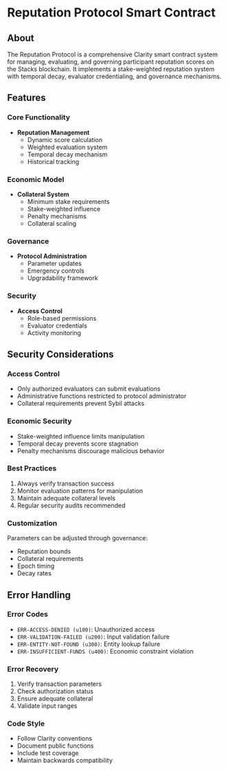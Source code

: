 # Reputation Protocol Smart Contract

## About
The Reputation Protocol is a comprehensive Clarity smart contract system for managing, evaluating, and governing participant reputation scores on the Stacks blockchain. It implements a stake-weighted reputation system with temporal decay, evaluator credentialing, and governance mechanisms.

## Features

### Core Functionality
- **Reputation Management**
  - Dynamic score calculation
  - Weighted evaluation system
  - Temporal decay mechanism
  - Historical tracking

### Economic Model
- **Collateral System**
  - Minimum stake requirements
  - Stake-weighted influence
  - Penalty mechanisms
  - Collateral scaling

### Governance
- **Protocol Administration**
  - Parameter updates
  - Emergency controls
  - Upgradability framework

### Security
- **Access Control**
  - Role-based permissions
  - Evaluator credentials
  - Activity monitoring

## Security Considerations

### Access Control
- Only authorized evaluators can submit evaluations
- Administrative functions restricted to protocol administrator
- Collateral requirements prevent Sybil attacks

### Economic Security
- Stake-weighted influence limits manipulation
- Temporal decay prevents score stagnation
- Penalty mechanisms discourage malicious behavior

### Best Practices
1. Always verify transaction success
2. Monitor evaluation patterns for manipulation
3. Maintain adequate collateral levels
4. Regular security audits recommended

### Customization
Parameters can be adjusted through governance:
- Reputation bounds
- Collateral requirements
- Epoch timing
- Decay rates

## Error Handling

### Error Codes
- `ERR-ACCESS-DENIED (u100)`: Unauthorized access
- `ERR-VALIDATION-FAILED (u200)`: Input validation failure
- `ERR-ENTITY-NOT-FOUND (u300)`: Entity lookup failure
- `ERR-INSUFFICIENT-FUNDS (u400)`: Economic constraint violation

### Error Recovery
1. Verify transaction parameters
2. Check authorization status
3. Ensure adequate collateral
4. Validate input ranges

### Code Style
- Follow Clarity conventions
- Document public functions
- Include test coverage
- Maintain backwards compatibility